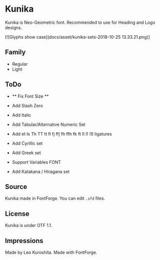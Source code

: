 # Kunika
Kunika is Neo-Geometric font.
Recommended to use for Heading and Logo designs.

[![Glyphs show case](docs/asset/kunika-sets-2018-10-25 13.33.21.png)]

## Family
+ Regular
+ Light

## ToDo
+ ** Fix Font Size **
+ Add Slash Zero
+ Add Italic
+ Add Tabular/Alternative Numeric Set
+ Add et ls Th TT tt fl fj ffj fh ffh fk ft ſl ſſ ſß ligatures
+ Add Cyrillic set
+ Add Greek set

+ Support Variables FONT
+ Add Katakana / Hiragana set

## Source
Kunika made in FontForge.
You can edit `.sfd` files.


## License
Kunika is under OTF 1.1.


## Impressions
Made by Leo Kuroshita.
Made with FontForge.
